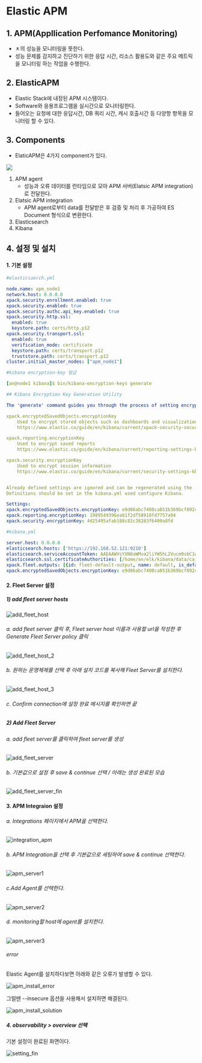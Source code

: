 # Elastic APM

## 1. APM(Appllication Perfomance Monitoring)

- ㅊ의 성능을 모니터링을 뜻한다.
- 성능 문제를 감지하고 진단하기 위한 응답 시간, 리소스 활용도와 같은 주요 메트릭을 모니터링 하는 작업을 수행한다.

## 2. ElasticAPM

- Elastic Stack에 내장된 APM 시스템이다. 
- Software와 응용프로그램을 실시간으로 모니터링한다.
- 들어오는 요청에 대한 응답시간, DB 쿼리 시간, 캐시 호출시간 등 다양항 항목을 모니터링 할 수 있다.

## 3. Components

- ElaticAPM은 4가지 component가 있다.

![](./image/apm1.png)

1. APM agent
   - 성능과 오류 데이터를 런타임으로 모아 APM 서버(Elatsic APM integration)로 전달한다.
2. Elatsic APM integration
   - APM agent로부터 data를 전달받은 후 검증 및 처리 후 가공하여 ES Document 형식으로 변환한다.
3. Elasticsearch
4. Kibana



## 4. 설정 및 설치

#### 1. 기본 설정

```yaml
#elasticsaerch.yml

node.name: apm_node1
network.host: 0.0.0.0
xpack.security.enrollment.enabled: true
xpack.security.enabled: true
xpack.security.authc.api_key.enabled: true
xpack.security.http.ssl:
  enabled: true
  keystore.path: certs/http.p12
xpack.security.transport.ssl:
  enabled: true
  verification_mode: certificate
  keystore.path: certs/transport.p12
  truststore.path: certs/transport.p12
cluster.initial_master_nodes: ["apm_node1"]
```

```yaml
#kibana encryption-key 발급

[an@node1 kibana]$ bin/kibana-encryption-keys generate

## Kibana Encryption Key Generation Utility

The 'generate' command guides you through the process of setting encryption keys for:

xpack.encryptedSavedObjects.encryptionKey
    Used to encrypt stored objects such as dashboards and visualizations
    https://www.elastic.co/guide/en/kibana/current/xpack-security-secure-saved-objects.html#xpack-security-secure-saved-objects

xpack.reporting.encryptionKey
    Used to encrypt saved reports
    https://www.elastic.co/guide/en/kibana/current/reporting-settings-kb.html#general-reporting-settings

xpack.security.encryptionKey
    Used to encrypt session information
    https://www.elastic.co/guide/en/kibana/current/security-settings-kb.html#security-session-and-cookie-settings


Already defined settings are ignored and can be regenerated using the --force flag.  Check the documentation links for instructions on how to rotate encryption keys.
Definitions should be set in the kibana.yml used configure Kibana.

Settings:
xpack.encryptedSavedObjects.encryptionKey: e9d06abc7408ca851b369bcf892ce15c
xpack.reporting.encryptionKey: 1989549396ea81f2df58918fd7757a94
xpack.security.encryptionKey: 4d25495afab188c82c38283f6409a8fd

#kibana.yml

server.host: 0.0.0.0
elasticsearch.hosts: ['https://192.168.52.121:9210']
elasticsearch.serviceAccountToken: AAEAAWVsYXN0aWMva2liYW5hL2Vucm9sbC1wcm9jZXNzLXRva2VuLTE2Nzk5Njg0MDc1MDA6ZjJ6eW52bnJRXzZNMW16Nm1SS0phdw
elasticsearch.ssl.certificateAuthorities: [/home/an/elk/kibana/data/ca_1679968408439.crt]
xpack.fleet.outputs: [{id: fleet-default-output, name: default, is_default: true, is_default_monitoring: true, type: elasticsearch, hosts: ['https://192.168.52.121:9210'], ca_trusted_fingerprint: 542089428a18e7ec828a82b96b45902ce8d3397d734ba6a5a4c8ac8780d413c3}]
xpack.encryptedSavedObjects.encryptionKey: e9d06abc7408ca851b369bcf892ce15c


```

#### 2. Fleet Server 설정

##### 1) add fleet server hosts

![add_fleet_host](./image/add_fleet_host.png)

###### a. add fleet server 클릭 후, Fleet server host 이름과 사용할 url을 작성한 후 Generate Fleet Server policy 클릭

![add_fleet_host_2](./image/add_fleet_host_2.png)

###### b. 원하는 운영체제를 선택 후 아래 설치 코드를 복사해 Fleet Server를 설치한다.

![add_fleet_host_3](./image/add_fleet_host_3.png)

###### c. Confirm connection에 설정 완료 메시지를 확인하면 끝



##### 2) Add Fleet Server 

###### a. add fleet server를 클릭하여 fleet server를 생성

![add_fleet_server](./image/add_fleet_server.png)

###### b. 기본값으로 설정 후 save & continue 선택 / 아래는 생성 완료된 모습

![add_fleet_server_fin](./image/add_fleet_server_fin.png)



#### 3. APM Integraion 설정

###### a. Integrations 페이지에서 APM을 선택한다.

![integration_apm](./image/integration_apm.png)

###### b. APM Integration을 선택 후 기본값으로 세팅하여 save & continue 선택한다.

![apm_server1](./image/apm_server1.png)

###### c.Add Agent를 선택한다.

![apm_server2](./image/apm_server2.png)

###### d. monitoring할 host에 agent를 설치한다.

![apm_server3](./image/apm_server3.png)

###### error

Elastic Agent를 설치하다보면 아래와 같은 오류가 발생할 수 있다.

![apm_install_error](./image/apm_install_error.png)

그럴땐 --insecure 옵션을 사용해서 설치하면 해결된다.

![apm_install_solution](./image/apm_install_solution.png)

##### 4. observability > overview 선택

기본 설정이 완료된 화면이다.

![setting_fin](./image/setting_fin.png)
